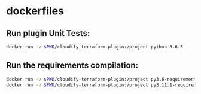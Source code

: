 # dockerfiles

## Run plugin Unit Tests:
```bash
docker run -v $PWD/cloudify-terraform-plugin:/project python-3.6.5
```
## Run the requirements compilation:
```bash
docker run -v $PWD/cloudify-terraform-plugin:/project py3.6-requirements:latest
docker run -v $PWD/cloudify-terraform-plugin:/project py3.11.1-requirements:latest
```
